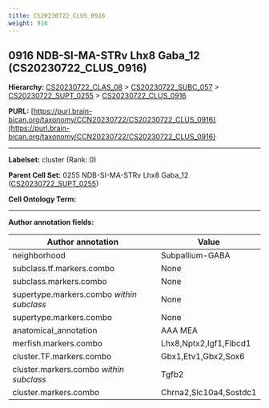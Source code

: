 ```yaml
---
title: CS20230722_CLUS_0916
weight: 916
---
```

## 0916 NDB-SI-MA-STRv Lhx8 Gaba_12 (CS20230722_CLUS_0916)
<b>Hierarchy: </b>
[CS20230722_CLAS_08](../CS20230722_CLAS_08) >
[CS20230722_SUBC_057](../CS20230722_SUBC_057) >
[CS20230722_SUPT_0255](../CS20230722_SUPT_0255) >
[CS20230722_CLUS_0916](../CS20230722_CLUS_0916)

**PURL:** [https://purl.brain-bican.org/taxonomy/CCN20230722/CS20230722_CLUS_0916](https://purl.brain-bican.org/taxonomy/CCN20230722/CS20230722_CLUS_0916)

---


**Labelset:** cluster (Rank: 0)

**Parent Cell Set:** 0255 NDB-SI-MA-STRv Lhx8 Gaba_12 ([CS20230722_SUPT_0255](../CS20230722_SUPT_0255))



**Cell Ontology Term:** 

[MARKER GENES.]: #


---

[TRANSFERRED ANNOTATIONS.]: #


[AUTHOR ANNOTATION FIELDS.]: #


**Author annotation fields:**

| Author annotation | Value |
|-------------------|-------|
|neighborhood|Subpallium-GABA|
|subclass.tf.markers.combo|None|
|subclass.markers.combo|None|
|supertype.markers.combo _within subclass_|None|
|supertype.markers.combo|None|
|anatomical_annotation|AAA MEA|
|merfish.markers.combo|Lhx8,Nptx2,Igf1,Fibcd1|
|cluster.TF.markers.combo|Gbx1,Etv1,Gbx2,Sox6|
|cluster.markers.combo _within subclass_|Tgfb2|
|cluster.markers.combo|Chrna2,Slc10a4,Sostdc1|
